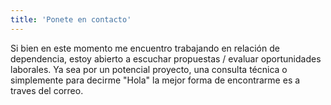 ```yaml
---
title: 'Ponete en contacto'
---
```


Si bien en este momento me encuentro trabajando en relación de dependencia, estoy abierto a escuchar propuestas / evaluar oportunidades laborales.
Ya sea por un potencial proyecto, una consulta técnica o simplemente para decirme "Hola" la mejor forma de encontrarme es a traves del correo.
